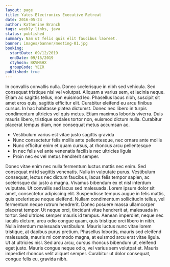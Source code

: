 ```yaml
---
layout: page
title: Yates Electronics Executive Retreat
date: 2016-05-24
author: Katherine Branch
tags: weekly links, java
status: published
summary: Nam ut felis quis elit faucibus laoreet.
banner: images/banner/meeting-01.jpg
booking:
  startDate: 09/12/2019
  endDate: 09/15/2019
  ctyhocn: BKVMSHX
  groupCode: YEER
published: true
---
```

In convallis convallis nulla. Donec scelerisque in nibh sed vehicula. Sed consequat tristique nisl vel volutpat. Aliquam a varius sem, et lacinia neque. Etiam ac sagittis tellus, non euismod leo. Phasellus lacus nibh, suscipit sit amet eros quis, sagittis efficitur elit. Curabitur eleifend eu arcu finibus cursus. In hac habitasse platea dictumst. Donec nec libero in turpis condimentum ultricies vel quis metus. Etiam maximus lobortis viverra. Duis mauris libero, tristique sodales tortor non, euismod dictum nulla. Curabitur placerat tempus diam, non consequat metus accumsan ac.

* Vestibulum varius est vitae justo sagittis gravida
* Nunc consectetur felis mollis ante pellentesque, nec ornare ante mollis
* Nunc efficitur enim et quam cursus, at rhoncus arcu pellentesque
* In nec felis vel ante venenatis facilisis nec ultricies ligula
* Proin nec ex vel metus hendrerit semper.

Donec vitae enim nec nulla fermentum luctus mattis nec enim. Sed consequat mi id sagittis venenatis. Nulla in vulputate purus. Vestibulum consequat, lectus nec dictum faucibus, lacus felis tempor sapien, ac scelerisque dui justo a magna. Vivamus bibendum ex et nisl interdum vulputate. Ut convallis sed lacus sed malesuada. Lorem ipsum dolor sit amet, consectetur adipiscing elit. Suspendisse tempus augue in felis mattis, quis scelerisque neque eleifend. Nullam condimentum sollicitudin tellus, vel fermentum neque rutrum hendrerit. Donec posuere massa ullamcorper placerat tempor. Ut neque orci, tincidunt vitae hendrerit at, malesuada in tortor. Sed ultrices semper mauris id tempus. Aenean imperdiet, neque nec iaculis dictum, arcu odio congue quam, quis tristique orci libero in nibh. Nulla interdum malesuada vestibulum.
Mauris luctus nunc vitae lorem tristique, at dapibus purus pretium. Phasellus lobortis, mauris sed eleifend malesuada, mauris mi commodo magna, at euismod arcu erat vitae ligula. Ut at ultricies nisl. Sed arcu arcu, cursus rhoncus bibendum ut, eleifend eget justo. Mauris congue neque odio, vel varius sem volutpat et. Mauris imperdiet rhoncus velit aliquet semper. Curabitur ut dolor consequat, congue felis eu, gravida nibh.
